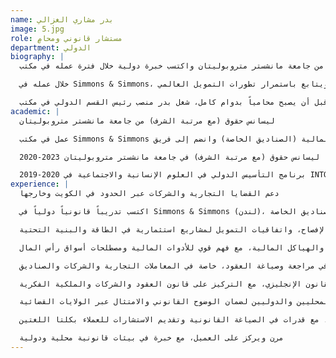 ```yaml
---
name: بدر مشاري الغزالي
image: 5.jpg
role: مستشار قانوني ومحامٍ
department: الدولي
biography: |
  بدر هو محامٍ كويتي ثنائي اللغة في القسم الدولي بمكتب روان مشاري الغزالي للمحاماة، حيث يطور ممارسة ديناميكية في الخدمات المالية والقانون التجاري والمعاملات التجارية عبر الحدود. يحمل ليسانس حقوق (مع مرتبة الشرف) من جامعة مانشستر متروبوليتان واكتسب خبرة دولية خلال فترة عمله في مكتب Simmons & Simmons في لندن، حيث ساهم في قضايا تتعلق بالصناديق الخاصة والخدمات المالية واستثمارات الطاقة.

  خلال عمله في Simmons & Simmons، شارك بدر في إعداد مذكرات الطرح الخاصة، واتفاقيات عدم الإفصاح، واتفاقيات التمويل لمركبات الاستثمار في قطاعات الطاقة والبنية التحتية. رغم أن خبرته المباشرة في صناديق التحوط محدودة، إلا أنه يظهر فهماً قوياً للقانون المالي وإدارة الأصول والأسهم الخاصة، ويتابع باستمرار تطورات التمويل العالمي.

  قبل أن يصبح محامياً بدوام كامل، شغل بدر منصب رئيس القسم الدولي في مكتب RMG للمحاماة، حيث تعامل مع قضايا العملاء الأجانب ودعم العقود والأبحاث القانونية عبر الولايات القضائية. بفضل خلفيته القوية في الأنظمة القانونية المدنية والأنجلوسكسونية، يجلب رؤية قانونية واضحة واتصالاً فعالاً ونظرة عالمية لممارسته.
academic: |
  ليسانس حقوق (مع مرتبة الشرف) من جامعة مانشستر متروبوليتان

  عمل في مكتب Simmons & Simmons في لندن في قسم الخدمات المالية (الصناديق الخاصة) وانضم إلى فريق RMG في 2023 كجزء من القسم الدولي

  2020-2023 ليسانس حقوق (مع مرتبة الشرف) في جامعة مانشستر متروبوليتان

  2019-2020 برنامج التأسيس الدولي في العلوم الإنسانية والاجتماعية في INTO Manchester
experience: |
  دعم القضايا التجارية والشركات عبر الحدود في الكويت وخارجها

  اكتسب تدريباً قانونياً دولياً في Simmons & Simmons (لندن)، مع التركيز على الخدمات المالية والصناديق الخاصة

  إعداد مذكرات الطرح الخاصة، واتفاقيات عدم الإفصاح، واتفاقيات التمويل لمشاريع استثمارية في الطاقة والبنية التحتية

  إظهار معرفة متقدمة بصناديق التحوط والهياكل المالية، مع فهم قوي للأدوات المالية ومصطلحات أسواق رأس المال

  خبرة في مراجعة وصياغة العقود، خاصة في المعاملات التجارية والشركات والصناديق

  أساس أكاديمي قوي في القانون الإنجليزي، مع التركيز على قانون العقود والشركات والملكية الفكرية

  مهارات التواصل بين العملاء المحليين والدوليين لضمان الوضوح القانوني والامتثال عبر الولايات القضائية

  ثنائي اللغة بالعربية والإنجليزية، مع قدرات في الصياغة القانونية وتقديم الاستشارات للعملاء بكلتا اللغتين

  مرن ويركز على العميل، مع خبرة في بيئات قانونية محلية ودولية
---
```

